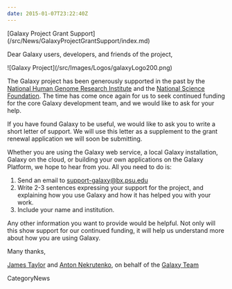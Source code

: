 ```yaml
---
date: 2015-01-07T23:22:40Z
---
```

<div class='newsItemHeader'>[Galaxy Project Grant Support](/src/News/GalaxyProjectGrantSupport/index.md)</div>

Dear Galaxy users, developers, and friends of the project,

<div class='right'>![Galaxy Project](/src/Images/Logos/galaxyLogo200.png)</div>

The Galaxy project has been generously supported in the past by the [National Human Genome Research Institute](https://www.genome.gov/) and the [National Science Foundation](http://www.nsf.gov/). The time has come once again for us to seek continued funding for the core Galaxy development team, and we would like to ask for your help.

If you have found Galaxy to be useful, we would like to ask you to write a short letter of support. We will use this letter as a supplement to the grant renewal application we will soon be submitting.

Whether you are using the Galaxy web service, a local Galaxy installation, Galaxy on the cloud, or building your own applications on the Galaxy Platform, we hope to hear from you. All you need to do
is:

1. Send an email to [support-galaxy@bx.psu.edu](support-galaxy@bx.psu.edu)
1. Write 2-3 sentences expressing your support for the project, and explaining how you use Galaxy and how it has helped you with your work.
1. Include your name and institution.

Any other information you want to provide would be helpful. Not only will this show support for our continued funding, it will help us understand more about how you are using Galaxy.

Many thanks,

[James Taylor](/JamesTaylor) and [Anton Nekrutenko](/anton), on behalf of the [Galaxy Team](/src/GalaxyTeam/index.md)


CategoryNews
